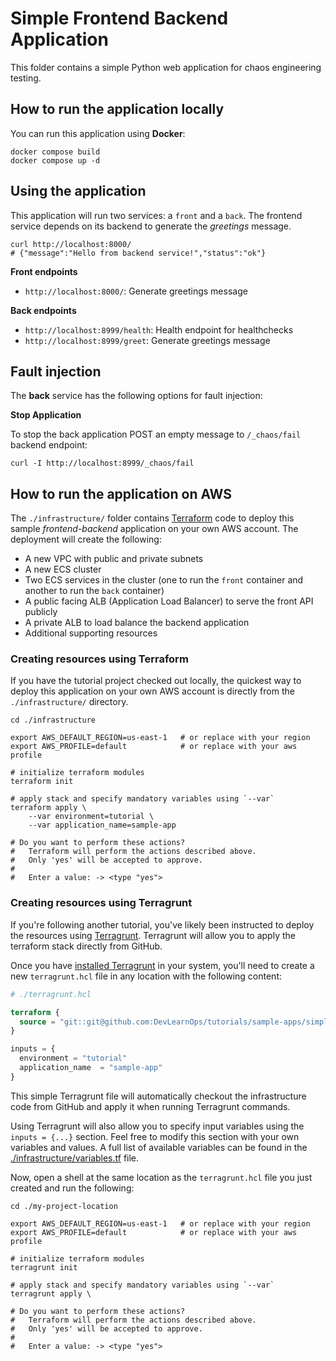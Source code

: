 # Simple Frontend Backend Application

This folder contains a simple Python web application for chaos engineering testing.

## How to run the application locally

You can run this application using **Docker**:

```shell
docker compose build
docker compose up -d
```

## Using the application

This application will run two services: a `front` and a `back`. The frontend service depends on its backend to generate the *greetings* message.

```shell
curl http://localhost:8000/
# {"message":"Hello from backend service!","status":"ok"}
```

**Front endpoints**

* `http://localhost:8000/`: Generate greetings message

**Back endpoints**

* `http://localhost:8999/health`: Health endpoint for healthchecks
* `http://localhost:8999/greet`: Generate greetings message

## Fault injection

The **back** service has the following options for fault injection:

**Stop Application**

To stop the back application POST an empty message to `/_chaos/fail` backend endpoint:

```shell
curl -I http://localhost:8999/_chaos/fail
```

## How to run the application on AWS

The `./infrastructure/` folder contains [Terraform][] code to deploy this sample *frontend-backend* application on your own AWS account.
The deployment will create the following:

* A new VPC with public and private subnets
* A new ECS cluster
* Two ECS services in the cluster (one to run the `front` container and another to run the `back` container)
* A public facing ALB (Application Load Balancer) to serve the front API publicly
* A private ALB to load balance the backend application
* Additional supporting resources

### Creating resources using Terraform

If you have the tutorial project checked out locally, the quickest way to deploy this application
on your own AWS account is directly from the `./infrastructure/` directory.

```shell
cd ./infrastructure

export AWS_DEFAULT_REGION=us-east-1   # or replace with your region
export AWS_PROFILE=default            # or replace with your aws profile

# initialize terraform modules
terraform init

# apply stack and specify mandatory variables using `--var`
terraform apply \
    --var environment=tutorial \
    --var application_name=sample-app

# Do you want to perform these actions?
#   Terraform will perform the actions described above.
#   Only 'yes' will be accepted to approve.
# 
#   Enter a value: -> <type "yes">
```

### Creating resources using Terragrunt

If you're following another tutorial, you've likely been instructed to deploy the resources using [Terragrunt][].
Terragrunt will allow you to apply the terraform stack directly from GitHub.

Once you have [installed Terragrunt][] in your system, you'll need to create a new `terragrunt.hcl` file in any location
with the following content:

```terraform
# ./terragrunt.hcl

terraform {
  source = "git::git@github.com:DevLearnOps/tutorials/sample-apps/simple-frontend-backend//infrastructure?ref=main"
}

inputs = {
  environment = "tutorial"
  application_name  = "sample-app"
}
```

This simple Terragrunt file will automatically checkout the infrastructure code from GitHub and apply it when running
Terragrunt commands.

Using Terragrunt will also allow you to specify input variables using the `inputs = {...}` section. Feel free to modify
this section with your own variables and values. A full list of available variables can be found in the [./infrastructure/variables.tf](./infrastructure/variables.tf) file.

Now, open a shell at the same location as the `terragrunt.hcl` file you just created and run the following:

```shell
cd ./my-project-location

export AWS_DEFAULT_REGION=us-east-1   # or replace with your region
export AWS_PROFILE=default            # or replace with your aws profile

# initialize terraform modules
terragrunt init

# apply stack and specify mandatory variables using `--var`
terragrunt apply \

# Do you want to perform these actions?
#   Terraform will perform the actions described above.
#   Only 'yes' will be accepted to approve.
# 
#   Enter a value: -> <type "yes">
```

[Terraform]: https://www.terraform.io/
[Terragrunt]: https://terragrunt.gruntwork.io/
[installed Terragrunt]: https://terragrunt.gruntwork.io/docs/getting-started/install/

